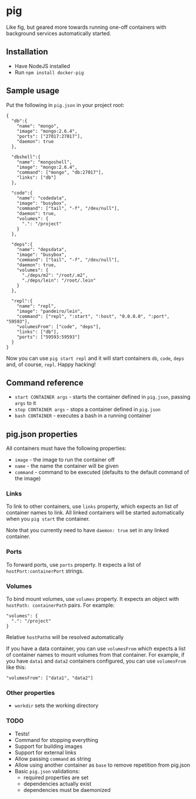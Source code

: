 # pig

Like fig, but geared more towards running one-off containers with background services
automatically started.

## Installation

* Have NodeJS installed
* Run `npm install docker-pig`

## Sample usage

Put the following in `pig.json` in your project root:

    {
      "db":{
        "name": "mongo",
        "image": "mongo:2.6.4",
        "ports": ["27017:27017"],
        "daemon": true
      },

      "dbshell":{
        "name": "mongoshell",
        "image": "mongo:2.6.4",
        "command": ["mongo", "db:27017"],
        "links": ["db"]
      },

      "code":{
        "name": "codedata",
        "image": "busybox",
        "command": ["tail", "-f", "/dev/null"],
        "daemon": true,
        "volumes": {
          ".": "/project"
        }
      },

      "deps":{
        "name": "depsdata",
        "image": "busybox",
        "command": ["tail", "-f", "/dev/null"],
        "daemon": true,
        "volumes": {
          "./deps/m2": "/root/.m2",
          "./deps/lein": "/root/.lein"
        }
      },

      "repl":{
        "name": "repl",
        "image": "pandeiro/lein",
        "command": ["repl", ":start", ":host", "0.0.0.0", ":port", "59593"],
        "volumesFrom": ["code", "deps"],
        "links": ["db"],
        "ports": ["59593:59593"]
      }
    }

Now you can use `pig start repl` and it will start containers `db`, `code`, `deps` and, of course, `repl`.
Happy hacking!

## Command reference

* `start CONTAINER args` - starts the container defined in `pig.json`, passing `args` to it
* `stop CONTAINER args` - stops a container defined in `pig.json`
* `bash CONTAINER` - executes a bash in a running container

## pig.json properties 

All containers must have the following properties:

* `image` - the image to run the container off
* `name` - the name the container will be given
* `command` - command to be executed (defaults to the default command of the image)

### Links 

To link to other containers, use `links` property, which expects an list of container names to link. All
linked containers will be started automatically when you `pig start` the container.

Note that you currently need to have `daemon: true` set in any linked container. 

### Ports

To forward ports, use `ports` property. It expects a list of `hostPort:containerPort` strings. 

### Volumes

To bind mount volumes, use `volumes` property. It expects an object with `hostPath: containerPath` pairs.
For example:

    "volumes": {
      ".": "/project"
    }

Relative `hostPath`s will be resolved automatically

If you have a data container, you can use `volumesFrom` which expects a list of container names
to mount volumes from that container. For example, if you have `data1` and `data2` containers
configured, you can use `volumesFrom` like this:

    "volumesFrom": ["data1", "data2"]

### Other properties

* `workdir` sets the working directory

### TODO

* Tests!
* Command for stopping everything
* Support for building images 
* Support for external links
* Allow passing `command` as string
* Allow using another container as `base` to remove repetition from pig.json
* Basic `pig.json` validations:
    * required properties are set
    * dependencies actually exist
    * dependencies must be daemonized 
